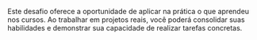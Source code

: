 Este desafio oferece a oportunidade de aplicar na prática o que aprendeu nos cursos. Ao trabalhar em projetos reais, você poderá consolidar suas habilidades e demonstrar sua capacidade de realizar tarefas concretas.
